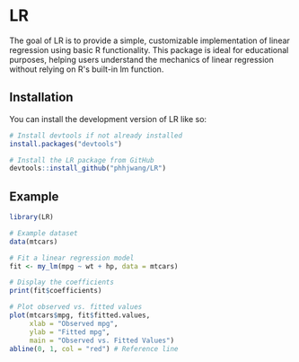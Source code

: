 
# LR

<!-- badges: start -->
<!-- badges: end -->

The goal of LR is to provide a simple, customizable implementation of linear regression using basic R functionality. 
This package is ideal for educational purposes, helping users understand the mechanics of linear regression without relying on R's built-in lm function.

## Installation

You can install the development version of LR like so:

``` r
# Install devtools if not already installed
install.packages("devtools")

# Install the LR package from GitHub
devtools::install_github("phhjwang/LR")

```

## Example


``` r
library(LR)

# Example dataset
data(mtcars)

# Fit a linear regression model
fit <- my_lm(mpg ~ wt + hp, data = mtcars)

# Display the coefficients
print(fit$coefficients)

# Plot observed vs. fitted values
plot(mtcars$mpg, fit$fitted.values, 
     xlab = "Observed mpg", 
     ylab = "Fitted mpg", 
     main = "Observed vs. Fitted Values")
abline(0, 1, col = "red") # Reference line
```

